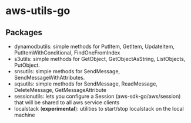 # aws-utils-go

## Packages

* dynamodbutils: simple methods for PutItem, GetItem, UpdateItem, PutItemWithConditional, FindOneFromIndex
* s3utils: simple methods for GetObject, GetObjectAsString, ListObjects, PutObject.
* snsutils: simple methods for SendMessage, SendMessageWithAttributes.
* sqsutils: simple methods for SendMessage, ReadMessage, DeleteMessage, GetMessageAttribute
* sessionutils: lets you configure a Session (aws-sdk-go/aws/session) that will be shared to all aws service clients
* localstack (**experimental**): utilities to start/stop localstack on the local machine


